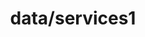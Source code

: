 ---  
schema: schema::data/services1  
title: data/services1  
organization: Sample Department  
notes: Used in 1 lineage(s)  
resources:  
  - name: data/services1 
    url: file:/Users/kensu/Kensu_INC/Telecom_Churn_Example2.2.0/data/services1 
    format : Parquet  
license: None  
category:
  - Education  
maintainer: User  
maintainer_email: UserMail  
---